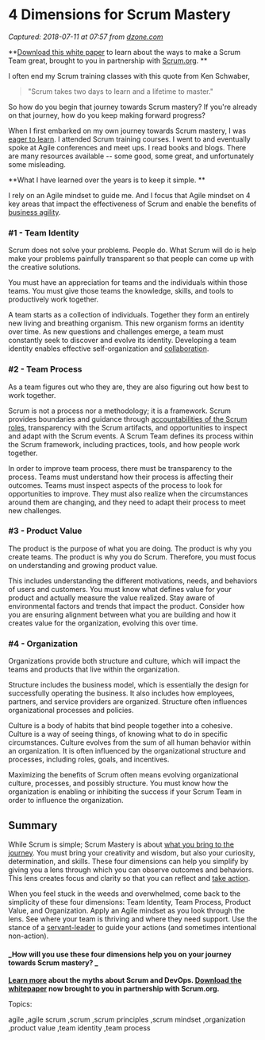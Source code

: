 # 4 Dimensions for Scrum Mastery

_Captured: 2018-07-11 at 07:57 from [dzone.com](https://dzone.com/articles/4-dimensions-for-scrum-mastery?edition=385216&utm_source=Zone%20Newsletter&utm_medium=email&utm_campaign=agile%202018-07-10)_

**[Download this white paper](https://dzone.com/go?i=283441&u=https%3A%2F%2Fwww.scrum.org%2Fresources%2Fcharacteristics-great-scrum-team-0%3Futm_source%3DDZone%26utm_medium%3DArticle%26utm_campaign%3Dcharacteristics-whitepaper%2520) to learn about the ways to make a Scrum Team great, brought to you in partnership with [Scrum.org](https://dzone.com/go?i=283441&u=https%3A%2F%2Fwww.scrum.org%2FAbout%2FAll-Articles%2FarticleType%2FArticleView%2FarticleId%2F1029%2FCharacteristics-of-a-Great-Scrum-Team%3Futm_source%3DDZone%26utm_medium%3DArticle%26utm_campaign%3DGreatScrumTeam). **

I often end my Scrum training classes with this quote from Ken Schwaber,

> "Scrum takes two days to learn and a lifetime to master."

So how do you begin that journey towards Scrum mastery? If you're already on that journey, how do you keep making forward progress?

When I first embarked on my own journey towards Scrum mastery, I was [eager to learn](https://www.agilesocks.com/learn-agile/). I attended Scrum training courses. I went to and eventually spoke at Agile conferences and meet ups. I read books and blogs. There are many resources available -- some good, some great, and unfortunately some misleading.

**What I have learned over the years is to keep it simple. **

I rely on an Agile mindset to guide me. And I focus that Agile mindset on 4 key areas that impact the effectiveness of Scrum and enable the benefits of [business agility](https://www.agilesocks.com/business-agility/).

### #1 - Team Identity

Scrum does not solve your problems. People do. What Scrum will do is help make your problems painfully transparent so that people can come up with the creative solutions.

You must have an appreciation for teams and the individuals within those teams. You must give those teams the knowledge, skills, and tools to productively work together.

A team starts as a collection of individuals. Together they form an entirely new living and breathing organism. This new organism forms an identity over time. As new questions and challenges emerge, a team must constantly seek to discover and evolve its identity. Developing a team identity enables effective self-organization and [collaboration](https://www.agilesocks.com/team-collaboration-done/).

### #2 - Team Process

As a team figures out who they are, they are also figuring out how best to work together.

Scrum is not a process nor a methodology; it is a framework. Scrum provides boundaries and guidance through [accountabilities of the Scrum roles](https://www.scrum.org/resources/blog/accountability-quality-agile), transparency with the Scrum artifacts, and opportunities to inspect and adapt with the Scrum events. A Scrum Team defines its process within the Scrum framework, including practices, tools, and how people work together.

In order to improve team process, there must be transparency to the process. Teams must understand how their process is affecting their outcomes. Teams must inspect aspects of the process to look for opportunities to improve. They must also realize when the circumstances around them are changing, and they need to adapt their process to meet new challenges.

### #3 - Product Value

The product is the purpose of what you are doing. The product is why you create teams. The product is why you do Scrum. Therefore, you must focus on understanding and growing product value.

This includes understanding the different motivations, needs, and behaviors of users and customers. You must know what defines value for your product and actually measure the value realized. Stay aware of environmental factors and trends that impact the product. Consider how you are ensuring alignment between what you are building and how it creates value for the organization, evolving this over time.

### #4 - Organization

Organizations provide both structure and culture, which will impact the teams and products that live within the organization.

Structure includes the business model, which is essentially the design for successfully operating the business. It also includes how employees, partners, and service providers are organized. Structure often influences organizational processes and policies.

Culture is a body of habits that bind people together into a cohesive. Culture is a way of seeing things, of knowing what to do in specific circumstances. Culture evolves from the sum of all human behavior within an organization. It is often influenced by the organizational structure and processes, including roles, goals, and incentives.

Maximizing the benefits of Scrum often means evolving organizational culture, processes, and possibly structure. You must know how the organization is enabling or inhibiting the success if your Scrum Team in order to influence the organization.

## Summary

While Scrum is simple; Scrum Mastery is about [what you bring to the journey](https://www.agilesocks.com/4-steps-to-expand-your-range/). You must bring your creativity and wisdom, but also your curiosity, determination, and skills. These four dimensions can help you simplify by giving you a lens through which you can observe outcomes and behaviors. This lens creates focus and clarity so that you can reflect and [take action](https://www.agilesocks.com/5-simple-steps-take-action/).

When you feel stuck in the weeds and overwhelmed, come back to the simplicity of these four dimensions: Team Identity, Team Process, Product Value, and Organization. Apply an Agile mindset as you look through the lens. See where your team is thriving and where they need support. Use the stance of a [servant-leader](https://www.agilesocks.com/servant-leader/) to guide your actions (and sometimes intentional non-action).

#### _How will you use these four dimensions help you on your journey towards Scrum mastery? _

**[Learn more](https://dzone.com/go?i=259322&u=https%3A%2F%2Fwww.scrum.org%2Fresources%2Fconvergence-scrum-and-devops%3Futm_source%3Ddzone%26utm_medium%3Ddevops) about the myths about Scrum and DevOps. [Download the whitepaper](https://dzone.com/go?i=259322&u=https%3A%2F%2Fwww.scrum.org%2Fresources%2Fconvergence-scrum-and-devops%3Futm_source%3Ddzone%26utm_medium%3Ddevops) now brought to you in partnership with Scrum.org.**

Topics:

agile ,agile scrum ,scrum ,scrum principles ,scrum mindset ,organization ,product value ,team identity ,team process
